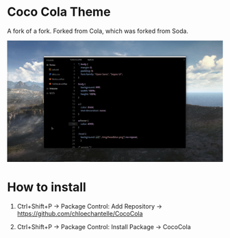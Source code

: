 # Coco Cola Theme

A fork of a fork.
Forked from Cola, which was forked from Soda.

![Preview](https://github.com/chloechantelle/CocoCola/blob/master/preview.png "Preview")

# How to install

1. Ctrl+Shift+P → Package Control: Add Repository → https://github.com/chloechantelle/CocoCola

2. Ctrl+Shift+P → Package Control: Install Package → CocoCola